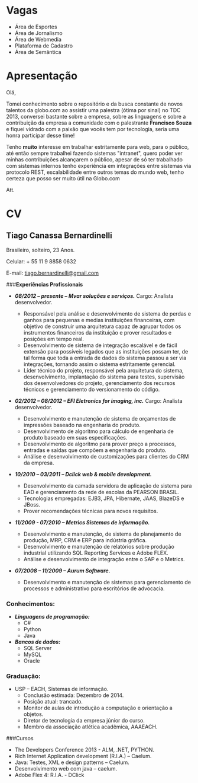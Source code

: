 Vagas
====

* Área de Esportes
* Área de Jornalismo
* Área de Webmedia
* Plataforma de Cadastro
* Área de Semântica

Apresentação
============

Olá, 

Tomei conhecimento sobre o repositório e da busca constante de novos talentos da globo.com ao assistir uma palestra (ótima por sinal) no TDC 2013, conversei bastante sobre a empresa, sobre as linguagens e sobre a contribuição da empresa a comunidade com o palestrante __Francisco Souza__ e fiquei vidrado com a paixão que vocês tem por tecnologia, seria uma honra participar desse time!

Tenho __muito__ interesse em trabalhar estritamente para web, para o público, até então sempre trabalhei fazendo sistemas "intranet", quero poder ver minhas contribuições alcançarem o público, apesar de só ter trabalhado com sistemas internos tenho experiência em integrações entre sistemas via protocolo REST, escalabilidade entre outros temas do mundo web, tenho certeza que posso ser muito útil na Globo.com

Att.

CV
==

Tiago Canassa Bernardinelli
---------------------------

Brasileiro, solteiro, 23 Anos.

Celular: + 55 11 9 8858 0632

E-mail: tiago.bernardinelli@gmail.com

###__Experiências Profissionais__

* ___08/2012 – presente – Mvar soluções e serviços.___
Cargo: Analista desenvolvedor.
	* Responsável pela análise e desenvolvimento de sistema de perdas e ganhos para pequenas e medias instituições financeiras, com objetivo de construir uma arquitetura capaz de agrupar todos os instrumentos financeiros da instituição e prover resultados e posições em tempo real.
	* Desenvolvimento de sistema de integração escalável e de fácil extensão para possíveis legados que as instituições possam ter, de tal forma que toda a entrada de dados do sistema passou a ser via integrações, tornando assim o sistema estritamente gerencial.
	* Líder técnico do projeto, responsável pela arquitetura do sistema, desenvolvimento, implantação do sistema para testes, supervisão dos desenvolvedores do projeto, gerenciamento dos recursos técnicos e gerenciamento do versionamento do código.

* ___02/2012 – 08/2012 – EFI Eletronics for imaging, inc.___
Cargo: Analista desenvolvedor.
	* Desenvolvimento e manutenção de sistema de orçamentos de impressões baseado na engenharia do produto.
	* Desenvolvimento de algoritmo para cálculo de engenharia de produto baseado em suas especificações.
	* Desenvolvimento de algoritmo para prover preço a processos, entradas e saídas que compõem a engenharia do produto.
	* Análise e desenvolvimento de customizações para clientes do CRM da empresa.

* ___10/2010 – 03/2011 – Dclick web & mobile development.___
	* Desenvolvimento da camada servidora de aplicação de sistema para EAD e gerenciamento da rede de escolas da PEARSON BRASIL.
	* Tecnologias empregadas: EJB3, JPA, Hibernate, JAAS, BlazeDS e JBoss.
	* Prover recomendações técnicas para novos requisitos.

* ___11/2009 - 07/2010 – Metrics Sistemas de informação.___
	* Desenvolvimento e manutenção, de sistema de planejamento de produção, MRP, CRM e ERP para indústria gráfica.
	* Desenvolvimento e manutenção de relatórios sobre produção industrial utilizando SQL Reporting Services e Adobe FLEX.
	* Análise e desenvolvimento de integração entre o SAP e o Metrics.

* ___07/2008 – 11/2009 – Aurum Software.___
	* Desenvolvimento e manutenção de sistemas para gerenciamento de processos e administrativo para escritórios de advocacia.

### Conhecimentos:
* ___Linguagens de programação:___
	* C#
	* Python
	* Java
* ___Bancos de dados:___
	* SQL Server
	* MySQL
	* Oracle

### Graduação:
* USP – EACH, Sistemas de informação.
	* Conclusão estimada: Dezembro de 2014.
	* Posição atual: trancado.
	* Monitor de aulas de introdução a computação e orientação a objetos.
	* Diretor de tecnologia da empresa júnior do curso.
	* Membro da associação atlética acadêmica, AAAEACH.

###Cursos
* The Developers Conference 2013 - ALM, .NET, PYTHON.
* Rich Internet Application development (R.I.A.) – Caelum.
* Java: Testes, XML e design patterns – Caelum.
* Desenvolvimento web com java – caelum.
* Adobe Flex 4: R.I.A. - DClick
